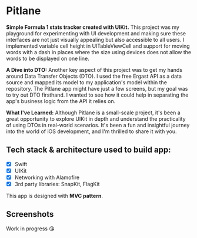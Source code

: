 # Pitlane

**Simple Formula 1 stats tracker created with UIKit.** This project was my playground for experimenting with UI development and making sure these interfaces are not just visually appealing but also accessible to all users. I implemented variable cell height in UITableViewCell and support for moving words with a dash in places where the size using devices does not allow the words to be displayed on one line. 

**A Dive into DTO:** Another key aspect of this project was to get my hands around Data Transfer Objects (DTO). I used the free Ergast API as a data source and mapped its model to my application's model within the repository. The Pitlane app might have just a few screens, but my goal was to try out DTO firsthand. I wanted to see how it could help in separating the app's business logic from the API it relies on.

**What I've Learned:** Although Pitlane is a small-scale project, it's been a great opportunity to explore UIKit in depth and understand the practicality of using DTOs in real-world scenarios. It's been a fun and insightful journey into the world of iOS development, and I'm thrilled to share it with you.

## Tech stack & architecture used to build app:
- [x] Swift
- [x] UIKit
- [x] Networking with Alamofire
- [x] 3rd party libraries: SnapKit, FlagKit

This app is designed with <b>MVC pattern</b>. 

## Screenshots

Work in progress 😘
